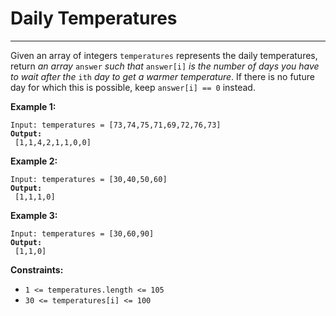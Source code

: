 # Daily Temperatures

***

Given an array of integers `temperatures` represents the daily temperatures, return _an array_ `answer` _such that_ `answer[i]` _is the number of days you have to wait after the_ `ith` _day to get a warmer temperature_. If there is no future day for which this is possible, keep `answer[i] == 0` instead.

&#x20;

**Example 1:**

<pre><code>Input: temperatures = [73,74,75,71,69,72,76,73]
<strong>Output:
</strong> [1,1,4,2,1,1,0,0]</code></pre>

**Example 2:**

<pre><code>Input: temperatures = [30,40,50,60]
<strong>Output:
</strong> [1,1,1,0]</code></pre>

**Example 3:**

<pre><code>Input: temperatures = [30,60,90]
<strong>Output:
</strong> [1,1,0]</code></pre>

&#x20;

**Constraints:**

* `1 <= temperatures.length <= 105`
* `30 <= temperatures[i] <= 100`
